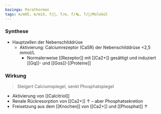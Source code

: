 ```yaml
---
bazinga: Parathormon
tags: m/m05, m/m14, f/🧪, f/⚙️, f/🗞️, f/🧪/Molekül
---
```

### Synthese
- Hauptzellen der Nebenschilddrüse
	- Aktivierung: Calciumrezeptor (CaSR) der Nebenschilddrüse <2,5 mmol/L
		- Normalerweise [[Rezeptor]] mit [[Ca2+]] gesättigt und induziert [[Gq]]- und [[Gαs]]-[[Proteine]]

### Wirkung
> Steigert Calciumspiegel, senkt Phosphatspiegel

- Aktivierung von [[Calcitriol]]
- Renale Rückresorption von [[Ca2+]] ↑ – aber Phosphatsekretion
- Freisetzung aus dem [[Knochen]] von [[Ca2+]] und [[Phosphat]] ↑